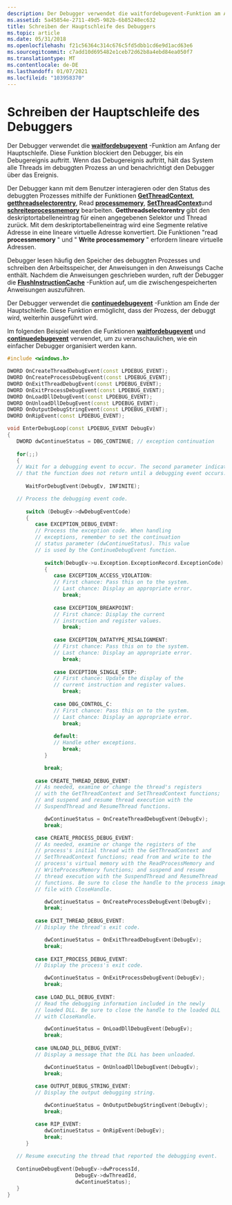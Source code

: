 ```yaml
---
description: Der Debugger verwendet die waitfordebugevent-Funktion am Anfang der Hauptschleife.
ms.assetid: 5a45854e-2711-49d5-982b-6b85248ec632
title: Schreiben der Hauptschleife des Debuggers
ms.topic: article
ms.date: 05/31/2018
ms.openlocfilehash: f21c56364c314c676c5fd5dbb1cd6e9d1acd63e6
ms.sourcegitcommit: c7add10d695482e1ceb72d62b8a4ebd84ea050f7
ms.translationtype: MT
ms.contentlocale: de-DE
ms.lasthandoff: 01/07/2021
ms.locfileid: "103958370"
---
```

# <a name="writing-the-debuggers-main-loop"></a>Schreiben der Hauptschleife des Debuggers

Der Debugger verwendet die [**waitfordebugevent**](/windows/win32/api/debugapi/nf-debugapi-waitfordebugevent) -Funktion am Anfang der Hauptschleife. Diese Funktion blockiert den Debugger, bis ein Debugereignis auftritt. Wenn das Debugereignis auftritt, hält das System alle Threads im debuggten Prozess an und benachrichtigt den Debugger über das Ereignis.

Der Debugger kann mit dem Benutzer interagieren oder den Status des debuggten Prozesses mithilfe der Funktionen [**GetThreadContext**](/windows/win32/api/processthreadsapi/nf-processthreadsapi-getthreadcontext), [**getthreadselectorentry**](/windows/desktop/api/WinBase/nf-winbase-getthreadselectorentry), Read [**processmemory**](/windows/win32/api/memoryapi/nf-memoryapi-readprocessmemory), [**SetThreadContext**](/windows/win32/api/processthreadsapi/nf-processthreadsapi-setthreadcontext)und [**schreiteprocessmemory**](/windows/win32/api/memoryapi/nf-memoryapi-writeprocessmemory) bearbeiten. **Getthreadselectorentry** gibt den deskriptortabelleneintrag für einen angegebenen Selektor und Thread zurück. Mit dem deskriptortabelleneintrag wird eine Segmente relative Adresse in eine lineare virtuelle Adresse konvertiert. Die Funktionen "read **processmemory** " und " **Write processmemory** " erfordern lineare virtuelle Adressen.

Debugger lesen häufig den Speicher des debuggten Prozesses und schreiben den Arbeitsspeicher, der Anweisungen in den Anweisungs Cache enthält. Nachdem die Anweisungen geschrieben wurden, ruft der Debugger die [**FlushInstructionCache**](/windows/win32/api/processthreadsapi/nf-processthreadsapi-flushinstructioncache) -Funktion auf, um die zwischengespeicherten Anweisungen auszuführen.

Der Debugger verwendet die [**continuedebugevent**](/windows/win32/api/debugapi/nf-debugapi-continuedebugevent) -Funktion am Ende der Hauptschleife. Diese Funktion ermöglicht, dass der Prozess, der debuggt wird, weiterhin ausgeführt wird.

Im folgenden Beispiel werden die Funktionen [**waitfordebugevent**](/windows/win32/api/debugapi/nf-debugapi-waitfordebugevent) und [**continuedebugevent**](/windows/win32/api/debugapi/nf-debugapi-continuedebugevent) verwendet, um zu veranschaulichen, wie ein einfacher Debugger organisiert werden kann.


```C++
#include <windows.h>

DWORD OnCreateThreadDebugEvent(const LPDEBUG_EVENT);
DWORD OnCreateProcessDebugEvent(const LPDEBUG_EVENT);
DWORD OnExitThreadDebugEvent(const LPDEBUG_EVENT);
DWORD OnExitProcessDebugEvent(const LPDEBUG_EVENT);
DWORD OnLoadDllDebugEvent(const LPDEBUG_EVENT);
DWORD OnUnloadDllDebugEvent(const LPDEBUG_EVENT);
DWORD OnOutputDebugStringEvent(const LPDEBUG_EVENT);
DWORD OnRipEvent(const LPDEBUG_EVENT);

void EnterDebugLoop(const LPDEBUG_EVENT DebugEv)
{
   DWORD dwContinueStatus = DBG_CONTINUE; // exception continuation 
 
   for(;;) 
   { 
   // Wait for a debugging event to occur. The second parameter indicates
   // that the function does not return until a debugging event occurs. 
 
      WaitForDebugEvent(DebugEv, INFINITE); 

   // Process the debugging event code. 
 
      switch (DebugEv->dwDebugEventCode) 
      { 
         case EXCEPTION_DEBUG_EVENT: 
         // Process the exception code. When handling 
         // exceptions, remember to set the continuation 
         // status parameter (dwContinueStatus). This value 
         // is used by the ContinueDebugEvent function. 
 
            switch(DebugEv->u.Exception.ExceptionRecord.ExceptionCode)
            { 
               case EXCEPTION_ACCESS_VIOLATION: 
               // First chance: Pass this on to the system. 
               // Last chance: Display an appropriate error. 
                  break;
 
               case EXCEPTION_BREAKPOINT: 
               // First chance: Display the current 
               // instruction and register values. 
                  break;
 
               case EXCEPTION_DATATYPE_MISALIGNMENT: 
               // First chance: Pass this on to the system. 
               // Last chance: Display an appropriate error. 
                  break;
 
               case EXCEPTION_SINGLE_STEP: 
               // First chance: Update the display of the 
               // current instruction and register values. 
                  break;
 
               case DBG_CONTROL_C: 
               // First chance: Pass this on to the system. 
               // Last chance: Display an appropriate error. 
                  break;
 
               default:
               // Handle other exceptions. 
                  break;
            } 

            break;
 
         case CREATE_THREAD_DEBUG_EVENT: 
         // As needed, examine or change the thread's registers 
         // with the GetThreadContext and SetThreadContext functions; 
         // and suspend and resume thread execution with the 
         // SuspendThread and ResumeThread functions. 

            dwContinueStatus = OnCreateThreadDebugEvent(DebugEv);
            break;

         case CREATE_PROCESS_DEBUG_EVENT: 
         // As needed, examine or change the registers of the
         // process's initial thread with the GetThreadContext and
         // SetThreadContext functions; read from and write to the
         // process's virtual memory with the ReadProcessMemory and
         // WriteProcessMemory functions; and suspend and resume
         // thread execution with the SuspendThread and ResumeThread
         // functions. Be sure to close the handle to the process image
         // file with CloseHandle.

            dwContinueStatus = OnCreateProcessDebugEvent(DebugEv);
            break;
 
         case EXIT_THREAD_DEBUG_EVENT: 
         // Display the thread's exit code. 

            dwContinueStatus = OnExitThreadDebugEvent(DebugEv);
            break;
 
         case EXIT_PROCESS_DEBUG_EVENT: 
         // Display the process's exit code. 

            dwContinueStatus = OnExitProcessDebugEvent(DebugEv);
            break;
 
         case LOAD_DLL_DEBUG_EVENT: 
         // Read the debugging information included in the newly 
         // loaded DLL. Be sure to close the handle to the loaded DLL 
         // with CloseHandle.

            dwContinueStatus = OnLoadDllDebugEvent(DebugEv);
            break;
 
         case UNLOAD_DLL_DEBUG_EVENT: 
         // Display a message that the DLL has been unloaded. 

            dwContinueStatus = OnUnloadDllDebugEvent(DebugEv);
            break;
 
         case OUTPUT_DEBUG_STRING_EVENT: 
         // Display the output debugging string. 

            dwContinueStatus = OnOutputDebugStringEvent(DebugEv);
            break;

         case RIP_EVENT:
            dwContinueStatus = OnRipEvent(DebugEv);
            break;
      } 
 
   // Resume executing the thread that reported the debugging event. 
 
   ContinueDebugEvent(DebugEv->dwProcessId, 
                      DebugEv->dwThreadId, 
                      dwContinueStatus);
   }
}
```



 

 
